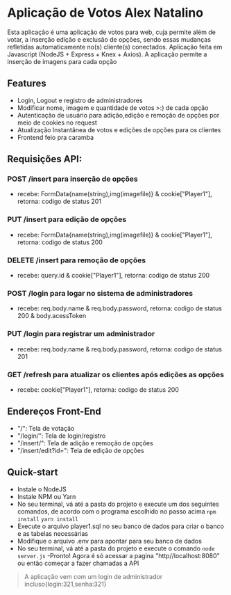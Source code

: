 # Aplicação de Votos Alex Natalino
Esta aplicação é uma aplicação de votos para web, cuja permite além de votar, a inserção edição e exclusão de opções, sendo essas mudanças refletidas automaticamente no(s) cliente(s) conectados. Aplicação feita em Javascript (NodeJS + Express + Knex + Axios). A aplicação permite a inserção de imagens para cada opção
## Features
- Login, Logout e registro de administradores
- Modificar nome, imagem e quantidade de votos >:) de cada opção
- Autenticação de usuário para adição,edição e remoção de opções por meio de cookies no request
- Atualização Instantânea de votos e edições de opções para os clientes
- Frontend feio pra caramba
## Requisições API:
### POST /insert para inserção de opções 
- recebe: FormData{name(string),img(imagefile)} & cookie["Player1"], retorna: codigo de status 201
### PUT /insert para edição de opções 
- recebe: FormData{name(string),img(imagefile)} & cookie["Player1"], retorna: codigo de status 200
### DELETE /insert para remoção de opções 
- recebe: query.id & cookie["Player1"], retorna: codigo de status 200
### POST /login para logar no sistema de administradores 
- recebe: req.body.name & req.body.password, retorna: codigo de status 200 & body.acessToken
### PUT /login para registrar um administrador
- recebe: req.body.name & req.body.password, retorna: codigo de status 201
### GET /refresh para atualizar os clientes após edições as opções
- recebe: cookie["Player1"], retorna: codigo de status 200
## Endereços Front-End
- "/": Tela de votação
- "/login/": Tela de login/registro
- "/insert/": Tela de adição e remoção de opções
- "/insert/edit?id=": Tela de edição de opções
## Quick-start
- Instale o NodeJS
- Instale NPM ou Yarn
- No seu terminal, vá até a pasta do projeto e execute um dos seguintes comandos, de acordo com o programa escolhido no passo acima
`npm install`
`yarn install`
- Execute o arquivo player1.sql no seu banco de dados para criar o banco e as tabelas necessárias
- Modifique o arquivo .env para apontar para seu banco de dados
- No seu terminal, vá até a pasta do projeto e execute o comando
`node server.js`
-Pronto! Agora é só acessar a pagina "http//localhost:8080" ou então começar a fazer chamadas a API
> A aplicação vem com um login de administrador incluso{login:321,senha:321}
